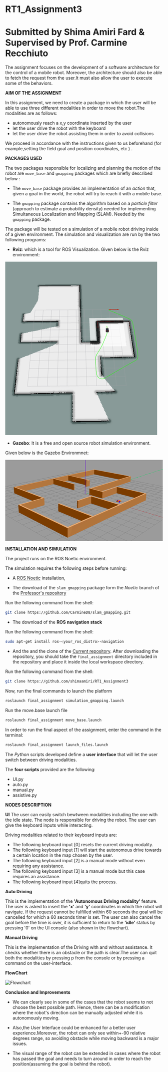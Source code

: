 # RT1_Assignment3
# Submitted by Shima Amiri Fard & Supervised by Prof. Carmine Recchiuto

The assignment focuses on the development of a software architecture for the control of a mobile robot. Moreover, the architecture should also be able to fetch the request from the user.It must also allow the user to execute some of the behaviors.

__AIM OF THE ASSIGNMENT__

In this assignment, we need to create a package in which the user will be able to use three different modalities in order to move the robot.The modalities are as follows:

+ autonomously reach a x,y coordinate inserted by the user
+ let the user drive the robot with the keyboard
+ let the user drive the robot assisting them in order to avoid collisions

We proceed in accordance with the instructions given to us beforehand (for example,setting the field goal and position coordinates, etc ) .

__PACKAGES USED__

The two packages responsible for localizing and planning the motion of the robot are `move_base` and `gmapping` packages which are briefly described below :

* The `move_base` package provides an implementation of an *action* that, given a goal in the world, the robot will try to reach it with a mobile base.

* The `gmapping` package contains the algorithm based on a *particle filter* (approach to estimate a probability density) needed for implementing Simultaneous Localization and Mapping (SLAM). Needed by the `gmapping` package. 

The package will be tested on a simulation of a mobile robot driving inside of a given environment. The simulation and visualization are run by the two following programs: 

* **Rviz**: which is a tool for ROS Visualization. Given below is the Rviz environment:

![Rviz](rviz_simulation.png)

* **Gazebo**: It is a free and open source robot simulation environment. 

Given below is the Gazebo Environmnet:

![Gazebo](map_Assgn3.png)

__INSTALLATION AND SIMULATION__

The project runs on the ROS Noetic environment.

The simulation requires the following steps before running:

* A [ROS Noetic](http://wiki.ros.org/noetic/Installation) installation,

* The download of the `slam_gmapping` package form the *Noetic* branch of the [Professor's repository](https://github.com/CarmineD8/slam_gmapping.git )

Run the following command from the shell:
```bash
git clone https://github.com/CarmineD8/slam_gmapping.git
```

* The download of the **ROS navigation stack** 

Run the following command from the shell:
```bash
sudo apt-get install ros-<your_ros_distro>-navigation
```

* And the and the clone of the [Current repository](https://github.com/shimaamiri/RT1_Assignment3 ). After downloading the repository, you should take the `final_assignment` directory included in the repository and place it inside the local workspace directory.

Run the following command from the shell:
```bash
git clone https://github.com/shimaamiri/RT1_Assignment3
```
Now, run the final commands to launch the platform 
```bash
roslaunch final_assignment simulation_gmapping.launch
```
Run the move.base launch file
```bash
roslaunch final_assignment move_base.launch
```
In order to run the final aspect of the assignment, enter the command in the terminal:
```bash
roslaunch final_assignment launch_files.launch
```

The *Python* scripts developed define a **user interface** that will let the user switch between driving modalities.

The **four scripts** provided are the following: 

+ UI.py
+ auto.py
+ manual.py
+ assistive.py


__NODES DESCRIPTION__
	
__UI__
The user can easily switch bewtween modalities including the one with the idle state. The node is responsible for driving the robot. The user can give the keyboard inputs while interacting.

Driving modalities related to their keyboard inputs are:

 + The following keyboard input [0] resets the current driving modality.
 + The following keyboard input [1] will start the autonomous drive towards a certain location in the map chosen by the user.
 + The following keyboard input [2] is a manual mode without even requiring any assistance.
 + The following keyboard input [3] is a manual mode  but this case requires an assistance.
 + The following keyboard input [4]quits the process.


__Auto Driving__

This is the implementation of the __'Autonomous Driving modality'__ feature. The user is asked to insert the __'x'__ and __'y'__ coordinates in which the robot will navigate. If the request cannot be fulfilled within 60 seconds the goal will be cancelled for which a 60 seconds timer is set. The user can also cancel the goal before the time is over, it is sufficient to return to the __'idle'__ status by pressing '0' on the UI console (also shown in the flowchart).

__Manual Driving__

This is the implementation of the Driving with and without assistance. It checks whether there is an obstacle or the path is clear.The user can quit both the modalities by pressing p from the console or by pressing a command on the user-interface.


__FlowChart__

![Flowchart](Flowchart_RT1_3.png)

__Conclusion and Improvements__
+ We can clearly see in some of the cases that the robot seems to not choose the best possible path. Hence, there can be a modification where the robot's direction can be manually adjusted while it is autonomously moving.

+ Also,the User Interface could be enhanced for a better user experience.Moreover, the robot can only see within+-90 relative degrees range, so avoiding obstacle while moving backward is a major issues.
 
+ The visual range of the robot can be extended in cases where the robot has passed the goal and needs to turn around in order to reach the position(assuming the goal is behind the robot).


